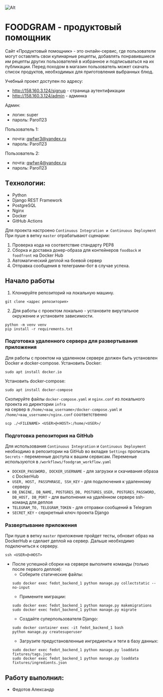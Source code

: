 ![Alt](https://github.com/Aleksandr-Fedotov/foodgram-project-react/actions/workflows/foodgram_workflow.yml/badge.svg 'Actions Status')

# FOODGRAM - продуктовый помощник
Сайт «Продуктовый помощник» - это онлайн-сервис, где пользователи могут оставлять свои кулинарные рецепты, добавлять понравившиеся им рецепты других пользователей в избранное и подписываться на их публикации. Перед походом в магазин пользователь может скачать список продуктов, необходимых для приготовления выбранных блюд.

Учебный проект доступен по адресу: 
* http://158.160.3.124/signup - страница аутентификации
* http://158.160.3.124/admin - админка

Админ:
* логин: super
* пароль: Parol123

Пользователь 1:
* почта: qwfwr3@yandex.ru
* пароль: Parol123

Пользователь 2:
* почта: qwfwr4@yandex.ru
* пароль: Parol123

## Tехнологии:
- Python
- Django REST Framework
- PostgreSQL
- Nginx
- Docker
- GitHub Actions

Для проекта настроено `Continuous Integration и Continuous Deployment`  
При пуше в ветку `master` отрабатывают сценарии:
1. Проверка кода на соответствие стандарту PEP8
2. Сборка и доставка докер-образа для контейнеров `foodback` и `foodfront` на Docker Hub
3. Автоматический деплой на боевой сервер
4. Отправка сообщения в телеграмм-бот в случае успеха.

## Начало работы

1. Клонируйте репозиторий на локальную машину.
```
git clone <адрес репозитория>
```
2. Для работы с проектом локально - установите вирутальное окружение и установите зависимости.
```
python -m venv venv
pip install -r requirements.txt
```

### Подготовка удаленного сервера для развертывания приложения

Для работы с проектом на удаленном сервере должен быть установлен Docker и docker-compose.
Установить Docker:
```
sudo apt install docker.io
```
Установить docker-compose:
```
sudo apt install docker-compose
```
Скопируйте файлы `docker-compose.yaml` и `nginx.conf` из локального проекта из директории `infra`  
на сервер в `/home/<ваш_username>/docker-compose.yaml` и `/home/<ваш_username>/nginx.conf` соответственно
```
scp ./<FILENAME> <USER>@<HOST>:/home/<USER>/
```


### Подготовка репозитория на GitHub

Для использования `Continuous Integration` и `Continuous Deployment` необходимо в репозитории на GitHub во вкладке `Settings` прописать `Secrets` - переменные доступа к вашим сервисам.
Переменые используются в `/workflows/foodgram_workflow.yaml`

* `DOCKER_PASSWORD, DOCKER_USERNAME` - для загрузки и скачивания образа с DockerHub 
* `USER, HOST, PASSPHRASE, SSH_KEY` - для подключения к удаленному серверу 
* `DB_ENGINE, DB_NAME, POSTGRES_DB, POSTGRES_USER, POSTGRES_PASSWORD, DB_HOST, DB_PORT` - для выполнения на удалённом сервере ssh-команд для деплоя
* `TELEGRAM_TO, TELEGRAM_TOKEN` - для отправки сообщений в Telegram
* `SECRET_KEY` - серкретный ключ проекта Django

### Развертывание приложения

При пуше в ветку `master` приложение пройдет тесты, обновит образ на DockerHub и сделает деплой на сервер. Дальше необходимо подключиться к серверу.
```
ssh <USER>@<HOST>
```
* После успешной сборки на сервере выполните команды (только после первого деплоя):
    - Соберите статические файлы:
    ```
    sudo docker exec fedot_backend_1 python manage.py collectstatic --no-input
    ```
    - Примените миграции:
    ```
    sudo docker exec fedot_backend_1 python manage.py makemigrations  
    sudo docker exec fedot_backend_1 python manage.py migrate
    ```
    - Создайте суперпользователя Django:
    ```
    sudo docker container exec -it fedot_backend_1 bash
    python manage.py createsuperuser
    ```
    - Загрузите предустановленные ингредиенты и теги в базу данных:
    ```
    sudo docker exec fedot_backend_1 python manage.py loaddata fixtures/tags.json
    sudo docker exec fedot_backend_1 python manage.py loaddata fixtures/ingredients.json
    ```

## Работу выполнил:
- Федотов Александр
